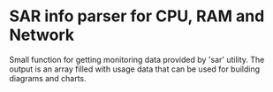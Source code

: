 # SAR info parser for CPU, RAM and Network
Small function for getting monitoring data provided by 'sar' utility. The output is an array filled with usage data that can be used for building diagrams and charts.
